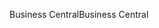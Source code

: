 <span data-ttu-id="a0895-101">Business Central</span><span class="sxs-lookup"><span data-stu-id="a0895-101">Business Central</span></span>
